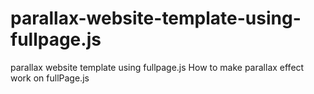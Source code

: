 # parallax-website-template-using-fullpage.js
parallax website template using fullpage.js
How to make parallax effect work on fullPage.js 
